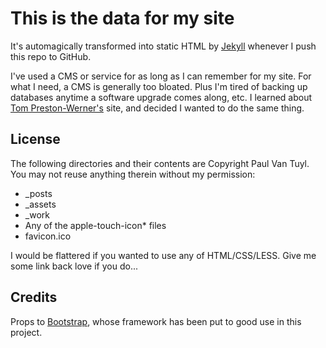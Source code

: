 # This is the data for my site

It's automagically transformed into static HTML by [Jekyll](http://jekyllrb.com/ "Jekyll") whenever I push this repo to GitHub.

I've used a CMS or service for as long as I can remember for my site. For what I need, a CMS is generally too bloated. Plus I'm tired of backing up databases anytime a software upgrade comes along, etc. I learned about [Tom Preston-Werner's](http://tom.preston-werner.com/ "Tom Preston-Werner") site, and decided I wanted to do the same thing.

## License

The following directories and their contents are Copyright Paul Van Tuyl. You may not reuse anything therein without my permission:

- _posts
- _assets
- _work
- Any of the apple-touch-icon* files
- favicon.ico

I would be flattered if you wanted to use any of HTML/CSS/LESS. Give me some link back love if you do...

## Credits

Props to [Bootstrap](https://github.com/twbs/bootstrap "Bootstrap"), whose framework has been put to good use in this project.
